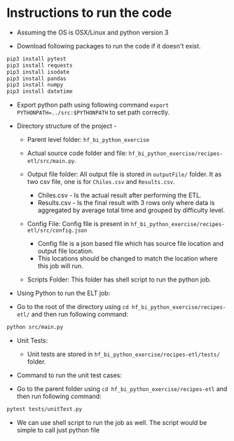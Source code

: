 # Instructions to run the code

* Assuming the OS is OSX/Linux and python version 3

* Download following packages to run the code if it doesn't exist.

```sh
pip3 install pytest
pip3 install requests
pip3 install isodate
pip3 install pandas
pip3 install numpy
pip3 install datetime
```

* Export python path using following command `export PYTHONPATH=../src:$PYTHONPATH` to set path correctly.

* Directory structure of the project -
  * Parent level folder: `hf_bi_python_exercise`
  * Actual source code folder and file: `hf_bi_python_exercise/recipes-etl/src/main.py`.

  * Output file folder: All output file is stored in `outputFile/` folder. It as two csv file, one is for `Chiles.csv` and `Results.csv`.
    * Chiles.csv - Is the actual result after performing the ETL.
    * Results.csv - Is the final result with 3 rows only where data is aggregated by average total time and grouped by difficulty level.

  * Config File: Config file is present in `hf_bi_python_exercise/recipes-etl/src/config.json`
    * Config file is a json based file which has source file location and output file location.
    * This locations should be changed to match the location where this job will run.

  * Scripts Folder: This folder has shell script to run the python job. 

* Using Python to run the ELT job:
* Go to the root of the directory using `cd hf_bi_python_exercise/recipes-etl/` and then run following command:

```sh
python src/main.py
```

* Unit Tests:
  * Unit tests are stored in `hf_bi_python_exercise/recipes-etl/tests/` folder.

* Command to run the unit test cases:
* Go to the parent folder using `cd hf_bi_python_exercise/recipes-etl` and then run following command:

```sh
pytest tests/unitTest.py 
```

* We can use shell script to run the job as well. The script would be simple to call just python file